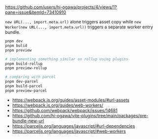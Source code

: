 https://github.com/users/hi-ogawa/projects/4/views/1?pane=issue&itemId=73410910

`new URL(..., import.meta.url)` alone triggers asset copy while `new Worker(new URL(..., import.meta.url))` triggers a separate worker entry bundle.

```sh
pnpm dev
pnpm bulid
pnpm preview

# implementing something similar on rollup using plugins
pnpm build-rollup
pnpm preview-rollup

# comparing with parcel
pnpm dev-parcel
pnpm build-parcel
pnpm preview-parcel
```

- https://webpack.js.org/guides/asset-modules/#url-assets
- https://webpack.js.org/guides/web-workers/
- https://github.com/webpack/webpack/issues/14681
- https://github.com/hi-ogawa/vite-plugins/tree/main/packages/pre-bundle-new-url
- https://parceljs.org/languages/javascript/#url-dependencies
- https://parceljs.org/languages/javascript/#web-workers
